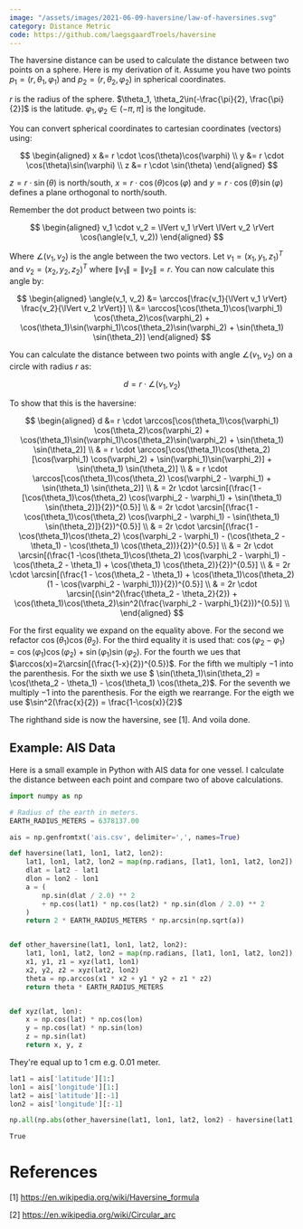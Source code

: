 ```yaml
---
image: "/assets/images/2021-06-09-haversine/law-of-haversines.svg"
category: Distance Metric
code: https://github.com/laegsgaardTroels/haversine
---
```

The haversine distance can be used to calculate the distance between two points on a sphere. Here is my derivation of it. Assume you have two points $p_1 = (r, \theta_1, \varphi_1)$ and $p_2=(r, \theta_2, \varphi_2)$ in spherical coordinates. 

$r$ is the radius of the sphere. $\theta_1, \theta_2\in(-\frac{\pi}{2}, \frac{\pi}{2}]$ is the latitude. $\varphi_1, \varphi_2\in(-\pi, \pi]$ is the longitude.

You can convert spherical coordinates to cartesian coordinates (vectors) using:

$$
\begin{aligned}
x &= r \cdot \cos(\theta)\cos(\varphi) \\
y &= r \cdot \cos(\theta)\sin(\varphi) \\
z &= r \cdot \sin(\theta)
\end{aligned}
$$

$z = r \cdot \sin(\theta)$ is north/south, $x = r \cdot \cos(\theta)\cos(\varphi)$ and $y = r \cdot \cos(\theta)\sin(\varphi)$ defines a plane orthogonal to north/south.

Remember the dot product between two points is:

$$
\begin{aligned}
    v_1 \cdot v_2 = \lVert v_1 \rVert \lVert v_2 \rVert \cos(\angle(v_1, v_2))
\end{aligned}
$$

Where $\angle(v_1, v_2)$ is the angle between the two vectors. Let $v_1 = (x_1, y_1, z_1)^T$ and $v_2 = (x_2, y_2, z_2)^T$ where $\lVert v_1 \rVert = \lVert v_2 \rVert = r$. You can now calculate this angle by:

$$
\begin{aligned}
\angle(v_1, v_2) 
&= \arccos[\frac{v_1}{\lVert v_1 \rVert} \frac{v_2}{\lVert v_2 \rVert}] \\
&= \arccos[\cos(\theta_1)\cos(\varphi_1) \cos(\theta_2)\cos(\varphi_2) + \cos(\theta_1)\sin(\varphi_1)\cos(\theta_2)\sin(\varphi_2) + \sin(\theta_1) \sin(\theta_2)]
\end{aligned}
$$

You can calculate the distance between two points with angle $\angle(v_1, v_2)$ on a circle with radius $r$ as:

$$
d = r \cdot \angle(v_1, v_2)
$$

To show that this is the haversine:

$$
\begin{aligned}
d &= r \cdot \arccos[\cos(\theta_1)\cos(\varphi_1) \cos(\theta_2)\cos(\varphi_2) + \cos(\theta_1)\sin(\varphi_1)\cos(\theta_2)\sin(\varphi_2) + \sin(\theta_1) \sin(\theta_2)] \\
& = r \cdot \arccos[\cos(\theta_1)\cos(\theta_2) [\cos(\varphi_1) \cos(\varphi_2) + \sin(\varphi_1)\sin(\varphi_2)] + \sin(\theta_1) \sin(\theta_2)] \\
& = r \cdot \arccos[\cos(\theta_1)\cos(\theta_2) \cos(\varphi_2 - \varphi_1) + \sin(\theta_1) \sin(\theta_2)] \\
& = 2r \cdot \arcsin[(\frac{1 -[\cos(\theta_1)\cos(\theta_2) \cos(\varphi_2 - \varphi_1) + \sin(\theta_1) \sin(\theta_2)]}{2})^{0.5}] \\
& = 2r \cdot \arcsin[(\frac{1 -\cos(\theta_1)\cos(\theta_2) \cos(\varphi_2 - \varphi_1) - \sin(\theta_1) \sin(\theta_2)]}{2})^{0.5}] \\
& = 2r \cdot \arcsin[(\frac{1 -\cos(\theta_1)\cos(\theta_2) \cos(\varphi_2 - \varphi_1) - (\cos(\theta_2 - \theta_1) - \cos(\theta_1) \cos(\theta_2))}{2})^{0.5}] \\
& = 2r \cdot \arcsin[(\frac{1 -\cos(\theta_1)\cos(\theta_2) \cos(\varphi_2 - \varphi_1) - \cos(\theta_2 - \theta_1) + \cos(\theta_1) \cos(\theta_2)}{2})^{0.5}] \\
& = 2r \cdot \arcsin[(\frac{1 - \cos(\theta_2 - \theta_1) + \cos(\theta_1)\cos(\theta_2) (1 - \cos(\varphi_2 - \varphi_1))}{2})^{0.5}] \\
& = 2r \cdot \arcsin[(\sin^2(\frac{\theta_2 - \theta_2}{2}) + \cos(\theta_1)\cos(\theta_2)\sin^2(\frac{\varphi_2 - \varphi_1}{2}))^{0.5}] \\
\end{aligned}
$$

For the first equality we expand on the equality above. For the second we refactor $\cos(\theta_1)\cos(\theta_2)$. For the third equality it is used that: $\cos(\varphi_2 - \varphi_1) = \cos(\varphi_1) \cos(\varphi_2) + \sin(\varphi_1)\sin(\varphi_2)$. For the fourth we ues that $\arccos(x)=2\arcsin[(\frac{1-x}{2})^{0.5})$. For the fifth we multiply $-1$ into the parenthesis. For the sixth we use $ \sin(\theta_1)\sin(\theta_2) = \cos(\theta_2 - \theta_1) - \cos(\theta_1) \cos(\theta_2)$. For the seventh we multiply $-1$ into the parenthesis. For the eigth we rearrange. For the eigth we use $\sin^2(\frac{x}{2}) = \frac{1-\cos(x)}{2}$

The righthand side is now the haversine, see [1]. And voila done.

## Example: AIS Data

Here is a small example in Python with AIS data for one vessel. I calculate the distance between each point and compare two of above calculations.


```python
import numpy as np

# Radius of the earth in meters.
EARTH_RADIUS_METERS = 6378137.00

ais = np.genfromtxt('ais.csv', delimiter=',', names=True) 

def haversine(lat1, lon1, lat2, lon2):
    lat1, lon1, lat2, lon2 = map(np.radians, [lat1, lon1, lat2, lon2])
    dlat = lat2 - lat1
    dlon = lon2 - lon1
    a = (
        np.sin(dlat / 2.0) ** 2
        + np.cos(lat1) * np.cos(lat2) * np.sin(dlon / 2.0) ** 2
    )
    return 2 * EARTH_RADIUS_METERS * np.arcsin(np.sqrt(a))


def other_haversine(lat1, lon1, lat2, lon2):
    lat1, lon1, lat2, lon2 = map(np.radians, [lat1, lon1, lat2, lon2])
    x1, y1, z1 = xyz(lat1, lon1)
    x2, y2, z2 = xyz(lat2, lon2)
    theta = np.arccos(x1 * x2 + y1 * y2 + z1 * z2)
    return theta * EARTH_RADIUS_METERS


def xyz(lat, lon):
    x = np.cos(lat) * np.cos(lon)
    y = np.cos(lat) * np.sin(lon)
    z = np.sin(lat)
    return x, y, z 
```

They're equal up to 1 cm e.g. 0.01 meter.


```python
lat1 = ais['latitude'][1:]
lon1 = ais['longitude'][1:]
lat2 = ais['latitude'][:-1]
lon2 = ais['longitude'][:-1]

np.all(np.abs(other_haversine(lat1, lon1, lat2, lon2) - haversine(lat1, lon1, lat2, lon2)) < 0.01)
```




    True



# References

[1] https://en.wikipedia.org/wiki/Haversine_formula

[2] https://en.wikipedia.org/wiki/Circular_arc
